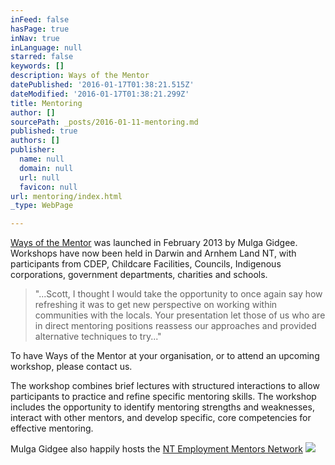 ```yaml
---
inFeed: false
hasPage: true
inNav: true
inLanguage: null
starred: false
keywords: []
description: Ways of the Mentor
datePublished: '2016-01-17T01:38:21.515Z'
dateModified: '2016-01-17T01:38:21.299Z'
title: Mentoring
author: []
sourcePath: _posts/2016-01-11-mentoring.md
published: true
authors: []
publisher:
  name: null
  domain: null
  url: null
  favicon: null
url: mentoring/index.html
_type: WebPage

---
```

[Ways of the Mentor][0] was launched in February
2013 by Mulga Gidgee. Workshops have now been held in Darwin and Arnhem Land
NT, with participants from CDEP, Childcare Facilities, Councils, Indigenous
corporations, government departments, charities and schools.

> "...Scott, I thought I would take the opportunity to once again say how
> refreshing it was to get new perspective on working within communities with the
> locals. Your presentation let those of us who are in direct mentoring positions
> reassess our approaches and provided alternative techniques to try..."

To have Ways of the Mentor at your
organisation, or to attend an upcoming workshop, please contact us.

The workshop combines brief lectures with
structured interactions to allow participants to practice and refine specific
mentoring skills. The workshop includes the opportunity to identify mentoring
strengths and weaknesses, interact with other mentors, and develop specific,
core competencies for effective mentoring.

Mulga Gidgee also happily hosts the [NT
Employment Mentors Network][1]
![](https://the-grid-user-content.s3-us-west-2.amazonaws.com/124226d0-a46b-4fea-819a-4e9459bdc6d6.jpg)

[0]: www.waysofthementor.com
[1]: www.mentornt.net.au